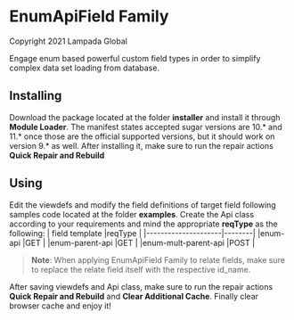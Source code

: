 # EnumApiField Family
Copyright 2021 Lampada Global

Engage enum based powerful custom field types in order to simplify complex data set loading from database.

## Installing
Download the package located at the folder **installer** and install it through **Module Loader**.
The manifest states accepted sugar versions are 10.* and 11.* once those are the official supported versions, but it should work on version 9.* as well.
After installing it, make sure to run the repair actions **Quick Repair and Rebuild**

## Using
Edit the viewdefs and modify the field definitions of target field following samples code located at the folder **examples**.
Create the Api class according to your requirements and mind the appropriate **reqType** as the following:
| field template      |reqType |
|---------------------|--------|
|enum-api             |GET     |
|enum-parent-api      |GET     |
|enum-mult-parent-api |POST    |

> **Note**: When applying EnumApiField Family to relate fields, make sure to replace the relate field itself with the respective id_name.

After saving viewdefs and Api class, make sure to run the repair actions **Quick Repair and Rebuild** and **Clear Additional Cache**. Finally clear browser cache and enjoy it!
